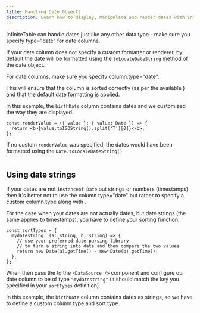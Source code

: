 ```yaml
---
title: Handling Date Objects
description: Learn how to display, manipulate and render dates with Infinite Table
---
```


InfiniteTable can handle dates just like any other data type - make sure you specify <PropLink name="columns.type" code={false}>type="date"</PropLink> for date columns.

If your date column does not specify a custom <PropLink name="columns.valueFormatter" code={false}>formatter</PropLink> or <PropLink code={false} name="columns.renderValue">renderer</PropLink>, by default the date will be formatted using the [`toLocaleDateString`](https://developer.mozilla.org/en-US/docs/Web/JavaScript/Reference/Global_Objects/Date/toLocaleDateString) method of the date object.

<Note>

For date columns, make sure you specify <PropLink name="columns.type">column.type="date"</PropLink>.

This will ensure that the column is sorted correctly (as per the available <DPropLink name="sortTypes"/>) and that the default date formatting is applied.

</Note>

<Sandpack title="Using date objects">

<Description>

In this example, the `birthDate` column contains dates and we customized the way they are displayed.

```tsx
const renderValue = ({ value }: { value: Date }) => {
  return <b>{value.toISOString().split('T')[0]}</b>;
};
```

If no custom `renderValue` was specified, the dates would have been formatted using the `Date.toLocaleDateString()`
</Description>

```ts file="dates-with-local-data-example.page.tsx"

```

</Sandpack>

## Using date strings

<Note>

If your dates are not `instanceof Date` but strings or numbers (timestamps) then it's better not to use the <PropLink name="columns.type">column.type="date"</PropLink> but rather to specify a custom <PropLink name="columns.type">column.type</PropLink> along with <DPropLink name="sortTypes"/>.
</Note>

For the case when your dates are not actually dates, but date strings (the same applies to timestamps), you have to define your sorting function.

```tsx
const sortTypes = {
  mydatestring: (a: string, b: string) => {
    // use your preferred date parsing library
    // to turn a string into date and then compare the two values
    return new Date(a).getTime() - new Date(b).getTime();
  },
};
```

When then pass the <DPropLink name="sortTypes"/> to the `<DataSource />` component and configure our date column to be of type `"mydatestring"` (it should match the key you specified in your `sortTypes` definition).

<Sandpack title="Using date strings">

<Description>

In this example, the `birthDate` column contains dates as strings, so we have to define a custom column.type and sort type.

</Description>

```ts file="date-strings-with-local-data-example.page.tsx"

```

</Sandpack>
